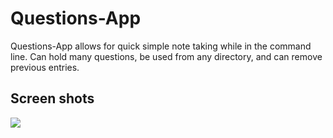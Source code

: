 # Questions-App

Questions-App allows for quick simple note taking while in the command line. Can hold many questions, be used from any directory, and can remove previous entries.

## Screen shots

<img src="screenshots/ss1">